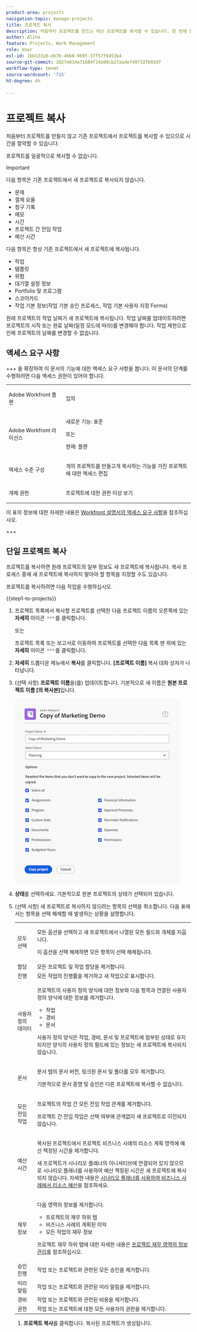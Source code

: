 ```yaml
---
product-area: projects
navigation-topic: manage-projects
title: 프로젝트 복사
description: 처음부터 프로젝트를 만드는 대신 프로젝트를 복사할 수 있습니다. 한 번에 한 프로젝트만 복사할 수 있습니다. 프로젝트를 일괄적으로 복사할 수 없습니다.
author: Alina
feature: Projects, Work Management
role: User
exl-id: 1bb133a8-eb76-46b8-969f-37f57f9453b4
source-git-commit: 3827e834a71084f14a99cb27aadefd97327b02d7
workflow-type: tm+mt
source-wordcount: '715'
ht-degree: 4%

---
```


# 프로젝트 복사

<!--
<(LINKED TO THE PRODUCT IN THE COPY PROJECT BOX)</p>
-->

<!-- Audited: 5/2025 -->

처음부터 프로젝트를 만들지 않고 기존 프로젝트에서 프로젝트를 복사할 수 있으므로 시간을 절약할 수 있습니다.

프로젝트를 일괄적으로 복사할 수 없습니다.

>[!IMPORTANT]
>
>다음 항목은 기존 프로젝트에서 새 프로젝트로 복사되지 않습니다.
>
>* 문제
>* 결제 요율
>* 청구 기록
>* 메모
>* 시간
>* 프로젝트 간 전임 작업
>* 예산 시간
>
>다음 항목은 항상 기존 프로젝트에서 새 프로젝트에 복사됩니다.
>
>* 작업
>* 템플릿
>* 위험
>* 대기열 설정 정보
>* Portfolio 및 프로그램
>* 스코어카드
>* 작업 기본 정보(작업 기본 승인 프로세스, 작업 기본 사용자 지정 Forms)
>
> 원래 프로젝트의 작업 날짜가 새 프로젝트에 복사됩니다. 작업 날짜를 업데이트하려면 프로젝트의 시작 또는 완료 날짜(일정 모드에 따라)를 변경해야 합니다. 작업 제한으로 인해 프로젝트의 날짜를 변경할 수 없습니다.

## 액세스 요구 사항

<!-- drafted for P&P:
<table style="table-layout:auto"> 
 <col> 
 <col> 
 <tbody> 
  <tr> 
   <td> <p>Adobe Workfront plan*</p> </td> 
   <td>Any</td> 
  </tr> 
  <tr> 
   <td> <p>Adobe Workfront license*</p> </td> 
   <td> <p>Current license: Standard </p> 
   Or
   <p>Legacy license: Plan </p>
   </td> 
  </tr> 
  <tr data-mc-conditions=""> 
   <td><strong>Access level configurations*</strong> </td> 
   <td> <p>Edit access to Projects with ability to Create <span>and Copy</span> projects</p> <p><b>NOTE</b>
   
   If you still don't have access, ask your Workfront administrator if they set additional restrictions in your access level. For information on how a Workfront administrator can change your access level, see <a href="../../../administration-and-setup/add-users/configure-and-grant-access/create-modify-access-levels.md" class="MCXref xref">Create or modify custom access levels</a>.</p> </td> 
  </tr> 
  <tr data-mc-conditions=""> 
   <td> <p><strong>Object permissions</strong> </p> </td> 
   <td> <p>View permissions or higher to the project</p> <p>For information on requesting additional access, see <a href="../../../workfront-basics/grant-and-request-access-to-objects/request-access.md" class="MCXref xref">Request access to objects </a>.</p> </td> 
  </tr> 
 </tbody> 
</table>
-->

+++ 을 확장하여 이 문서의 기능에 대한 액세스 요구 사항을 봅니다.
이 문서의 단계를 수행하려면 다음 액세스 권한이 있어야 합니다.

<table style="table-layout:auto"> 
 <col> 
 <col> 
 <tbody> 
  <tr> 
   <td> <p>Adobe Workfront 플랜</p> </td> 
   <td>임의</td> 
  </tr> 
  <tr> 
   <td> <p>Adobe Workfront 라이선스</p> </td> 
   <td> <p>새로운 기능: 표준 </p> 
   <p>또는</p>
   <p>현재: 플랜 </p>

</td> 
  </tr> 
  <tr data-mc-conditions=""> 
   <td>액세스 수준 구성 </td> 
   <td> <p><span>개의 프로젝트를 만들고</span>개 복사하는 기능을 가진 프로젝트에 대한 액세스 편집</p> </td> 
  </tr> 
  <tr data-mc-conditions=""> 
   <td> <p>개체 권한 </p> </td> 
   <td> <p>프로젝트에 대한 권한 이상 보기</p>  </td> 
  </tr> 
 </tbody> 
</table>

이 표의 정보에 대한 자세한 내용은 [Workfront 설명서의 액세스 요구 사항](/help/quicksilver/administration-and-setup/add-users/access-levels-and-object-permissions/access-level-requirements-in-documentation.md)을 참조하십시오.

+++

## 단일 프로젝트 복사

프로젝트를 복사하면 원래 프로젝트의 일부 정보도 새 프로젝트에 복사됩니다. 복사 프로세스 중에 새 프로젝트에 복사하지 말아야 할 항목을 지정할 수도 있습니다.

프로젝트를 복사하려면 다음 작업을 수행하십시오.

{{step1-to-projects}}

1. 프로젝트 목록에서 복사할 프로젝트를 선택한 다음 프로젝트 이름의 오른쪽에 있는 **자세히** 아이콘 ![추가 메뉴](assets/more-icon.png)를 클릭합니다.

   또는

   프로젝트 목록 또는 보고서로 이동하여 프로젝트를 선택한 다음 목록 맨 위에 있는 **자세히** 아이콘 ![추가 메뉴](assets/more-icon.png)를 클릭합니다.

1. **자세히** 드롭다운 메뉴에서 **복사**&#x200B;를 클릭합니다. **[프로젝트 이름]** 복사 대화 상자가 나타납니다.

1. (선택 사항) **프로젝트 이름**&#x200B;을(를) 업데이트합니다. 기본적으로 새 이름은 **원본 프로젝트 이름 [의 복사본]**&#x200B;입니다.

   ![프로젝트 상자 복사](assets/copy-of-project-box.png)

1. **상태**&#x200B;를 선택하세요. 기본적으로 원본 프로젝트의 상태가 선택되어 있습니다.

1. (선택 사항) 새 프로젝트로 복사하지 않으려는 항목의 선택을 취소합니다. 다음 표에서는 항목을 선택 해제할 때 발생하는 상황을 설명합니다.


   <table style="table-layout:auto"> 
    <col> 
    <col> 
    <tbody> 
     <tr> 
      <td role="rowheader">모두 선택</td> 
      <td> <p>모든 옵션을 선택하고 새 프로젝트에서 나열된 모든 필드와 개체를 지웁니다. </p>

   <p> 이 옵션을 선택 해제하면 모든 항목이 선택 해제됩니다. </p> </td> 
     </tr> 
     <tr> 
      <td role="rowheader">할당</td> 
      <td>모든 프로젝트 및 작업 할당을 제거합니다.</td> 
     </tr> 
     <tr> 
      <td role="rowheader">진행</td> 
      <td>모든 작업의 진행률을 제거하고 새 작업으로 표시합니다. </td> 
     </tr> 
     <tr> 
      <td role="rowheader">사용자 정의 데이터</td> 
      <td> <p>프로젝트의 사용자 정의 양식에 대한 정보와 다음 항목과 연결된 사용자 정의 양식에 대한 정보를 제거합니다.</p> 
       <ul> 
        <li>작업</li> 
        <li>경비</li> 
        <li> 문서</li> 
       </ul> 
      <p>사용자 정의 양식은 작업, 경비, 문서 및 프로젝트에 첨부된 상태로 유지되지만 양식의 사용자 정의 필드에 있는 정보는 새 프로젝트에 복사되지 않습니다. </p> </td> 
     </tr> 
     <tr> 
      <td role="rowheader">문서</td> 
      <td> <p>문서 탭의 문서 버전, 링크된 문서 및 폴더를 모두 제거합니다.</p> <p>기본적으로 문서 증명 및 승인은 다른 프로젝트에 복사할 수 없습니다. </p> </td> 
     </tr> 
     <tr> 
      <td role="rowheader">모든 전임 작업</td> 
      <td> <p>프로젝트의 작업 간 모든 전임 작업 관계를 제거합니다. </p> <p>

   프로젝트 간 전임 작업은 선택 여부에 관계없이 새 프로젝트로 이전되지 않습니다. </p> </td>
   </tr>

<tr> 
      <td role="rowheader">예산 시간</td> 
      <td> <p>복사된 프로젝트에서 프로젝트 비즈니스 사례의 리소스 계획 영역에 예산 책정된 시간을 제거합니다.</p> 
    <p>
   새 프로젝트가 시나리오 플래너의 이니셔티브에 연결되어 있지 않으므로 시나리오 플래너를 사용하여 예산 책정된 시간은 새 프로젝트에 복사되지 않습니다. 자세한 내용은 <a href="../../../manage-work/projects/define-a-business-case/budget-resources-in-business-case-use-scenario-planner.md">시나리오 플래너를 사용하여 비즈니스 사례에서 리소스 예산</a>을 참조하세요.</p>
   </tr></td>
    <tr> 
      <td role="rowheader">재무 정보</td> 
      <td> <p>다음 영역의 정보를 제거합니다. </p> 
       <ul> 
        <li>프로젝트의 재무 하위 탭</li> 
        <li> 비즈니스 사례의 계획된 이익</li> 
        <li>모든 작업의 재무 정보<br></li> 
       </ul> <p>프로젝트 재무 하위 탭에 대한 자세한 내용은 <a href="../../../manage-work/projects/project-finances/manage-project-finance-area.md" class="MCXref xref">프로젝트 재무 영역의 정보 관리</a>를 참조하십시오.</p> </td> 
     </tr> 
     <tr> 
      <td role="rowheader">승인 진행</td> 
      <td>작업 또는 프로젝트와 관련된 모든 승인을 제거합니다. </td> 
     </tr> 
     <tr> 
      <td role="rowheader">미리 알림</td> 
      <td> 작업 또는 프로젝트와 관련된 미리 알림을 제거합니다. </td> 
     </tr> 
     <tr> 
      <td role="rowheader">경비</td> 
      <td>작업 또는 프로젝트와 관련된 비용을 제거합니다. </td> 
     </tr> 
     <tr> 
      <td role="rowheader">권한</td> 
      <td> 작업 또는 프로젝트에 대한 모든 사용자의 권한을 제거합니다.</td> 
     </tr> 
    </tbody> 
   </table>

1. **프로젝트 복사**&#x200B;를 클릭합니다. 복사된 프로젝트가 생성됩니다.

